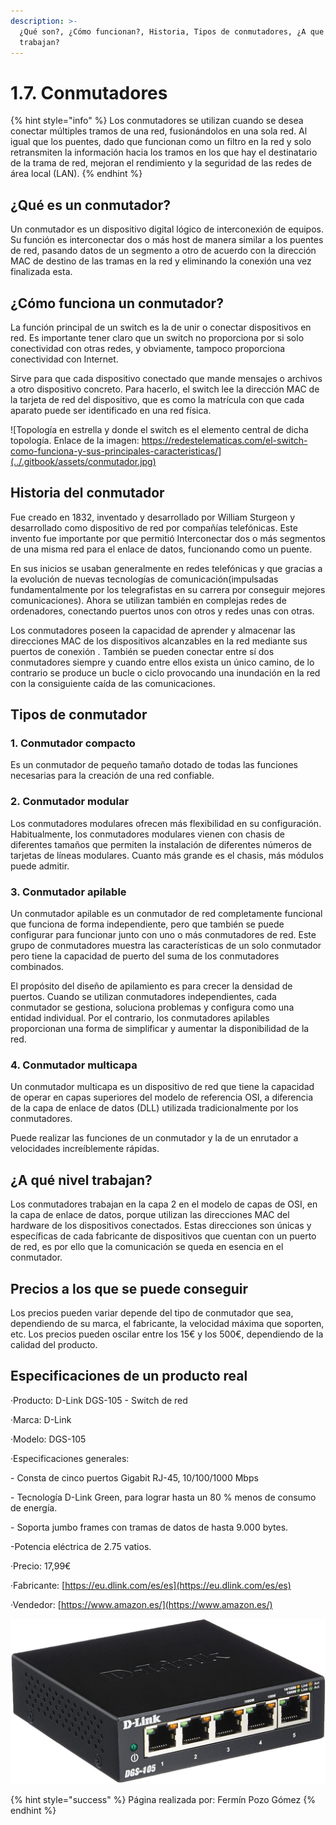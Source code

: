 ```yaml
---
description: >-
  ¿Qué son?, ¿Cómo funcionan?, Historia, Tipos de conmutadores, ¿A que nivel
  trabajan?
---
```


# 1.7. Conmutadores

{% hint style="info" %}
Los conmutadores se utilizan cuando se desea conectar múltiples tramos de una red, fusionándolos en una sola red. Al igual que los puentes, dado que funcionan como un filtro en la red y solo retransmiten la información hacia los tramos en los que hay el destinatario de la trama de red, mejoran el rendimiento y la seguridad de las redes de área local (LAN).
{% endhint %}

## ¿Qué es un conmutador?

Un conmutador es un dispositivo digital lógico de interconexión de equipos. Su función es interconectar dos o más host de manera similar a los puentes de red, pasando datos de un segmento a otro de acuerdo con la dirección MAC de destino de las tramas en la red y eliminando la conexión una vez finalizada esta.

## ¿Cómo funciona un conmutador?

La función principal de un switch es la de unir o conectar dispositivos en red. Es importante tener claro que un switch no proporciona por si solo conectividad con otras redes, y obviamente, tampoco proporciona conectividad con Internet.

Sirve para que cada dispositivo conectado que mande mensajes o archivos a otro dispositivo concreto. Para hacerlo, el switch lee la dirección MAC de la tarjeta de red del dispositivo, que es como la matrícula con que cada aparato puede ser identificado en una red física.

![Topología en estrella y donde el switch es el elemento central de dicha topología. Enlace de la imagen: https://redestelematicas.com/el-switch-como-funciona-y-sus-principales-caracteristicas/](../.gitbook/assets/conmutador.jpg)

## Historia del conmutador

Fue creado en 1832, inventado y desarrollado por William Sturgeon y desarrollado como dispositivo de red por compañías telefónicas. Este invento fue importante por que permitió Interconectar dos o más segmentos de una misma red para el enlace de datos, funcionando como un puente.

En sus inicios se usaban generalmente en redes telefónicas y que gracias a la evolución de nuevas tecnologías de comunicación(impulsadas fundamentalmente por los telegrafistas en su carrera por conseguir mejores comunicaciones). Ahora se utilizan también en complejas redes de ordenadores, conectando puertos unos con otros y redes unas con otras.

Los conmutadores poseen la capacidad de aprender y almacenar las direcciones MAC de los dispositivos alcanzables en la red mediante sus puertos de conexión . También se pueden conectar entre sí dos conmutadores siempre y cuando entre ellos exista un único camino, de lo contrario se produce un bucle o ciclo provocando una inundación en la red con la consiguiente caída de las comunicaciones.

## Tipos de conmutador

### 1. Conmutador compacto

Es un conmutador de pequeño tamaño dotado de todas las funciones necesarias para la creación de una red confiable.

### 2. Conmutador modular

Los conmutadores modulares ofrecen más flexibilidad en su configuración. Habitualmente, los conmutadores modulares vienen con chasis de diferentes tamaños que permiten la instalación de diferentes números de tarjetas de líneas modulares. Cuanto más grande es el chasis, más módulos puede admitir.

### 3. Conmutador apilable

Un conmutador apilable es un conmutador de red completamente funcional que funciona de forma independiente, pero que también se puede configurar para funcionar junto con uno o más conmutadores de red. Este grupo de conmutadores muestra las características de un solo conmutador pero tiene la capacidad de puerto del suma de los conmutadores combinados.

El propósito del diseño de apilamiento es para crecer la densidad de puertos. Cuando se utilizan conmutadores independientes, cada conmutador se gestiona, soluciona problemas y configura como una entidad individual. Por el contrario, los conmutadores apilables proporcionan una forma de simplificar y aumentar la disponibilidad de la red.

### 4. Conmutador multicapa

Un conmutador multicapa es un dispositivo de red que tiene la capacidad de operar en capas superiores del modelo de referencia OSI, a diferencia de la capa de enlace de datos (DLL) utilizada tradicionalmente por los conmutadores.

Puede realizar las funciones de un conmutador y la de un enrutador a velocidades increíblemente rápidas.

## ¿A qué nivel trabajan?

Los conmutadores trabajan en la capa 2 en el modelo de capas de OSI, en la capa de enlace de datos, porque utilizan las direcciones MAC del hardware de los dispositivos conectados. Estas direcciones son únicas y específicas de cada fabricante de dispositivos que cuentan con un puerto de red, es por ello que la comunicación se queda en esencia en el conmutador.

## Precios a los que se puede conseguir

Los precios pueden variar depende del tipo de conmutador que sea, dependiendo de su marca, el fabricante, la velocidad máxima que soporten, etc. Los precios pueden oscilar entre los 15€ y los 500€, dependiendo de la calidad del producto.

## Especificaciones de un producto real

·Producto: D-Link DGS-105 - Switch de red

&#x20;·Marca: D-Link

&#x20;·Modelo: DGS-105

&#x20;·Especificaciones generales:

&#x20;    \- Consta de cinco puertos Gigabit RJ-45, 10/100/1000 Mbps

&#x20;    \- Tecnología D-Link Green, para lograr hasta un 80 % menos de consumo de energía.

&#x20;    \- Soporta jumbo frames con tramas de datos de hasta 9.000 bytes.

&#x20;    \-Potencia eléctrica de 2.75 vatios.

&#x20;·Precio: 17,99€

&#x20;·Fabricante: [https://eu.dlink.com/es/es](https://eu.dlink.com/es/es)

&#x20;·Vendedor: [https://www.amazon.es/](https://www.amazon.es/)

![Enlace de la imagen: https://www.amazon.es/dp/B000BC7QMM?tag=reviewbox.es-21\&linkCode=ogi\&th=1\&psc=1 ](../.gitbook/assets/switch.jpg)



{% hint style="success" %}
Página realizada por: Fermín Pozo Gómez
{% endhint %}
